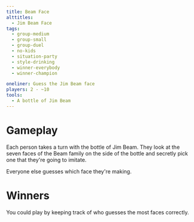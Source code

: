 ```yaml
---
title: Beam Face
alttitles:
  - Jim Beam Face
tags:
  - group-medium
  - group-small
  - group-duel
  - no-kids
  - situation-party
  - style-drinking
  - winner-everybody
  - winner-champion

oneliner: Guess the Jim Beam face
players: 2 - ~10
tools:
  - A bottle of Jim Beam
---
```

# Gameplay

Each person takes a turn with the bottle of Jim Beam. They look at the seven
faces of the Beam family on the side of the bottle and secretly pick one that
they're going to imitate.

Everyone else guesses which face they're making.

# Winners

You could play by keeping track of who guesses the most faces correctly.
